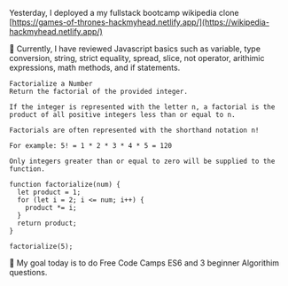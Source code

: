 Yesterday, I deployed a my fullstack bootcamp wikipedia clone [https://games-of-thrones-hackmyhead.netlify.app/](https://wikipedia-hackmyhead.netlify.app/)

📖 Currently, I have reviewed Javascript basics such as variable, type conversion, string, strict equality, spread, slice, not operator, arithimic expressions, math methods, and if statements.
```
Factorialize a Number
Return the factorial of the provided integer.

If the integer is represented with the letter n, a factorial is the product of all positive integers less than or equal to n.

Factorials are often represented with the shorthand notation n!

For example: 5! = 1 * 2 * 3 * 4 * 5 = 120

Only integers greater than or equal to zero will be supplied to the function.

function factorialize(num) {
  let product = 1;
  for (let i = 2; i <= num; i++) {
    product *= i;
  }
  return product;
}

factorialize(5);
```


🎯 My goal today is to do Free Code Camps ES6 and 3 beginner Algorithim questions. 
